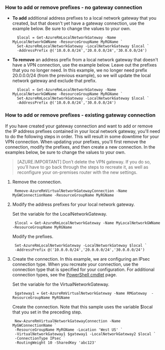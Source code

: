 ### <a name="noconnection"></a>How to add or remove prefixes - no gateway connection

- **To add** additional address prefixes to a local network gateway that you created, but that doesn't yet have a gateway connection, use the example below. Be sure to change the values to your own.

		$local = Get-AzureRmLocalNetworkGateway -Name MyLocalNetworkGWName -ResourceGroupName MyRGName `
		Set-AzureRmLocalNetworkGateway -LocalNetworkGateway $local `
		-AddressPrefix @('10.0.0.0/24','20.0.0.0/24','30.0.0.0/24')

- **To remove** an address prefix from a local network gateway that doesn't have a VPN connection, use the example below. Leave out the prefixes that you no longer need. In this example, we no longer need prefix 20.0.0.0/24 (from the previous example), so we will update the local network gateway and exclude that prefix.

		$local = Get-AzureRmLocalNetworkGateway -Name MyLocalNetworkGWName -ResourceGroupName MyRGName `
		Set-AzureRmLocalNetworkGateway -LocalNetworkGateway $local `
		-AddressPrefix @('10.0.0.0/24','30.0.0.0/24')

### <a name="withconnection"></a>How to add or remove prefixes - existing gateway connection

If you have created your gateway connection and want to add or remove the IP address prefixes contained in your local network gateway, you'll need to do the following steps in order. This will result in some downtime for your VPN connection. When updating your prefixes, you'll first remove the connection, modify the prefixes, and then create a new connection. In the examples below, be sure to change the values to your own.

>[AZURE.IMPORTANT] Don’t delete the VPN gateway. If you do so, you’ll have to go back through the steps to recreate it, as well as reconfigure your on-premises router with the new settings.
 
1. Remove the connection.

		Remove-AzureRmVirtualNetworkGatewayConnection -Name MyGWConnectionName -ResourceGroupName MyRGName

2. Modify the address prefixes for your local network gateway.

	Set the variable for the LocalNetworkGateway.

		$local = Get-AzureRmLocalNetworkGateway -Name MyLocalNetworkGWName -ResourceGroupName MyRGName

	Modify the prefixes.

		Set-AzureRmLocalNetworkGateway -LocalNetworkGateway $local `
		-AddressPrefix @('10.0.0.0/24','20.0.0.0/24','30.0.0.0/24')

4. Create the connection. In this example, we are configuring an IPsec connection type. When you recreate your connection, use the connection type that is specified for your configuration. For additional connection types, see the [PowerShell cmdlet](https://msdn.microsoft.com/library/mt603611.aspx) page.

 	Set the variable for the VirtualNetworkGateway.

		$gateway1 = Get-AzureRmVirtualNetworkGateway -Name RMGateway  -ResourceGroupName MyRGName

	Create the connection. Note that this sample uses the variable $local that you set in the preceding step.


		New-AzureRmVirtualNetworkGatewayConnection -Name MyGWConnectionName `
		-ResourceGroupName MyRGName -Location 'West US' `
		-VirtualNetworkGateway1 $gateway1 -LocalNetworkGateway2 $local `
		-ConnectionType IPsec `
		-RoutingWeight 10 -SharedKey 'abc123'
